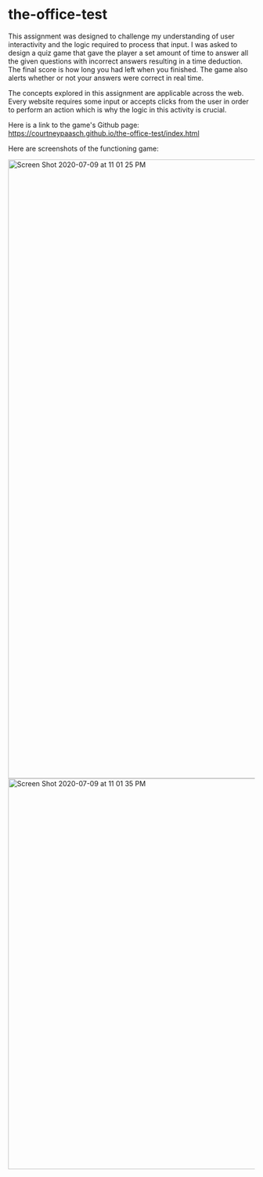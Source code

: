 # the-office-test

This assignment was designed to challenge my understanding of user interactivity and the logic required to process that input. I was asked to design a quiz game that gave the player a set amount of time to answer all the given questions with incorrect answers resulting in a time deduction. The final score is how long you had left when you finished. The game also alerts whether or not your answers were correct in real time. 

The concepts explored in this assignment are applicable across the web. Every website requires some input or accepts clicks from the user in order to perform an action which is why the logic in this activity is crucial.

Here is a link to the game's Github page: https://courtneypaasch.github.io/the-office-test/index.html

Here are screenshots of the functioning game:

<img width="1262" alt="Screen Shot 2020-07-09 at 11 01 25 PM" src="https://user-images.githubusercontent.com/40651335/87111806-42a09a00-c238-11ea-9701-f2b8406b4478.png">

<img width="797" alt="Screen Shot 2020-07-09 at 11 01 35 PM" src="https://user-images.githubusercontent.com/40651335/87111799-3d434f80-c238-11ea-8fdc-ac38f4cd8dcf.png">
